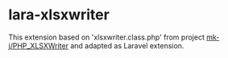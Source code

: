 # lara-xlsxwriter

This extension based on 'xlsxwriter.class.php' from project [mk-j/PHP_XLSXWriter](https://github.com/mk-j/PHP_XLSXWriter) and adapted as Laravel extension.

